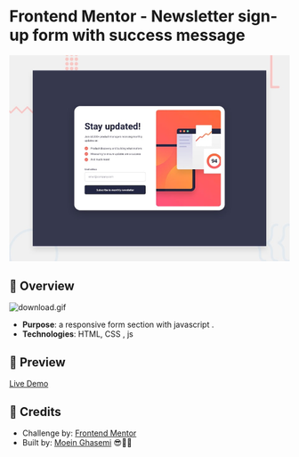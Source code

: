 # Frontend Mentor - Newsletter sign-up form with success message

![Design preview for the Newsletter sign-up form with success message coding challenge](./preview.jpg)

## 🎈 Overview

![download.gif](attachment:dbc33ec7-7654-4adb-beb7-2702729efd70:download.gif)

- **Purpose**: a responsive form section with javascript .
- **Technologies**: HTML, CSS , js

## 👀 Preview

[Live Demo](https://moein-creator-ops.github.io/Newsletter-section-form/)

## 💖 Credits

- Challenge by: [Frontend Mentor](https://www.frontendmentor.io/)
- Built by: [Moein Ghasemi](https://github.com/moein-creator-ops) 😎🧑‍💻